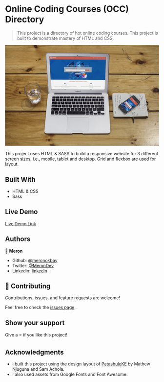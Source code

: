 # Online Coding Courses (OCC) Directory

> This project is a directory of hot online coding courses. This project is built to demonstrate mastery of HTML and CSS.

![screenshot](./images/app_screenshot.jpg)

This project uses HTML &amp; SASS to build a responsive website for 3 different screen sizes, i.e., mobile, tablet and desktop. Grid and flexbox are used for layout.

## Built With

- HTML & CSS
- Sass

## Live Demo

[Live Demo Link](https://meronokbay.github.io/course-directory/)

## Authors

👤 **Meron**

- Github: [@meronokbay](https://github.com/meronokbay)
- Twitter: [@MeronDev](https://twitter.com/MeronDev)
- Linkedin: [linkedin](https://linkedin.com/in/meron-ogbai-467414198/)

## 🤝 Contributing

Contributions, issues, and feature requests are welcome!

Feel free to check the [issues page](https://github.com/meronokbay/course-directory/issues).

## Show your support

Give a ⭐️ if you like this project!

## Acknowledgments

- I built this project using the design layout of [PatashuleKE](https://www.behance.net/gallery/25563385/PatashuleKE) by Mathew Njuguna and Sam Achola.
- I also used assets from Google Fonts and Font Awesome.
